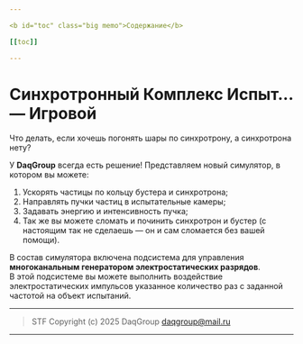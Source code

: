 ```yaml
---

<b id="toc" class="big memo">Содержание</b>

[[toc]]

---
```


# Синхротронный Комплекс Испыт... — Игровой

Что делать, если хочешь погонять шары по синхротрону, а синхротрона нету?

У **DaqGroup** всегда есть решение! Представляем новый симулятор, в котором вы можете:

1. Ускорять частицы по кольцу бустера и синхротрона;
2. Направлять пучки частиц в испытательные камеры;
3. Задавать энергию и интенсивность пучка;
4. Так же вы можете сломать и починить синхротрон и бустер (с настоящим так не сделаешь — он и сам сломается без вашей помощи).

В состав симулятора включена подсистема для управления **многоканальным генератором электростатических разрядов**.  
В этой подсистеме вы можете выполнить воздействие электростатических импульсов указанное количество раз с заданной частотой на объект испытаний.

---

> STF Copyright (c) 2025 DaqGroup <daqgroup@mail.ru>

---
